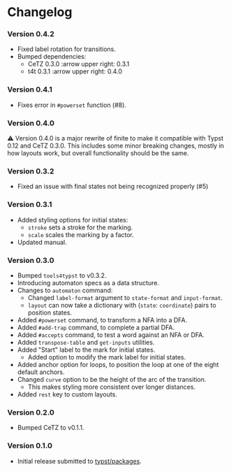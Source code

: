# Changelog

### Version 0.4.2

- Fixed label rotation for transitions.
- Bumped dependencies:
	- CeTZ 0.3.0 :arrow upper right: 0.3.1
	- t4t 0.3.1 :arrow upper right: 0.4.0

### Version 0.4.1

- Fixes error in `#powerset` function (#8).

### Version 0.4.0

:warning: Version 0.4.0 is a major rewrite of finite to make it compatible with Typst 0.12 and CeTZ 0.3.0. This includes some minor breaking changes, mostly in how layouts work, but overall functionality should be the same. 

### Version 0.3.2

- Fixed an issue with final states not being recognized properly (#5)

### Version 0.3.1

- Added styling options for initial states:
	- `stroke` sets a stroke for the marking.
	- `scale` scales the marking by a factor.
- Updated manual.

### Version 0.3.0

- Bumped `tools4typst` to v0.3.2.
- Introducing automaton specs as a data structure.
- Changes to `automaton` command:
	- Changed `label-format` argument to `state-format` and `input-format`.
	- `layout` can now take a dictionary with (`state`: `coordinate`)  pairs to position states.
- Added `#powerset` command, to transform a NFA into a DFA.
- Added `#add-trap` command, to complete a partial DFA.
- Added `#accepts` command, to test a word against an NFA or DFA.
- Added `transpose-table` and `get-inputs` utilities.
- Added "Start" label to the mark for initial states.
	- Added option to modify the mark label for initial states.
- Added anchor option for loops, to position the loop at one of the eight default anchors.
- Changed `curve` option to be the height of the arc of the transition.
	- This makes styling more consistent over longer distances.
- Added `rest` key to custom layouts.

### Version 0.2.0

- Bumped CeTZ to v0.1.1.

### Version 0.1.0

- Initial release submitted to [typst/packages](https://github.com/typst/packages).
